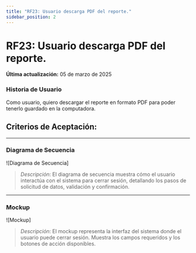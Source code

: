 ```yaml
---
title: "RF23: Usuario descarga PDF del reporte."  
sidebar_position: 2
---
```


# RF23: Usuario descarga PDF del reporte.

**Última actualización:** 05 de marzo de 2025

### Historia de Usuario

Como usuario, quiero descargar el reporte en formato PDF para poder tenerlo guardado en la computadora.

  **Criterios de Aceptación:**
  - 

---

### Diagrama de Secuencia

![Diagrama de Secuencia] 

> *Descripción*: El diagrama de secuencia muestra cómo el usuario interactúa con el sistema para cerrar sesión, detallando los pasos de solicitud de datos, validación y confirmación.

---

### Mockup

![Mockup]

> *Descripción*: El mockup representa la interfaz del sistema donde el usuario puede cerrar sesión. Muestra los campos requeridos y los botones de acción disponibles.

